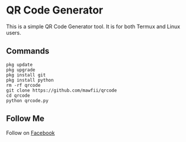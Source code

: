 # QR Code Generator
This is a simple QR Code Generator tool. It is for both Termux and Linux users.

## Commands
```
pkg update
pkg upgrade
pkg install git
pkg install python
rm -rf qrcode
git clone https://github.com/mawfii/qrcode
cd qrcode
python qrcode.py
```

## Follow Me
Follow on <a href="https://www.facebook.com/mawfi.hacker/" target="_blank">Facebook</a>
